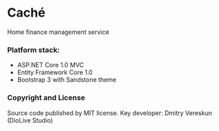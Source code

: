 # Caché
Home finance management service

### Platform stack:
- ASP.NET Core 1.0 MVC
- Entity Framework Core 1.0
- Bootstrap 3 with Sandstone theme

### Copyright and License

Source code published by MIT license.
Key developer: Dmitry Vereskun (DioLive Studio)